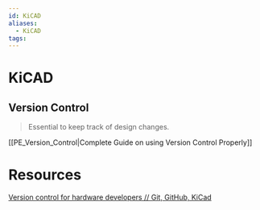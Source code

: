 ```yaml
---
id: KiCAD
aliases:
  - KiCAD
tags:
---
```


# KiCAD

## Version Control
> Essential to keep track of design changes.

[[PE_Version_Control|Complete Guide on using Version Control Properly]]

# Resources
[Version control for hardware developers // Git, GitHub, KiCad](https://youtu.be/V8yYrUN0q-0?si=nlO7Tru1fJDAAzbD)